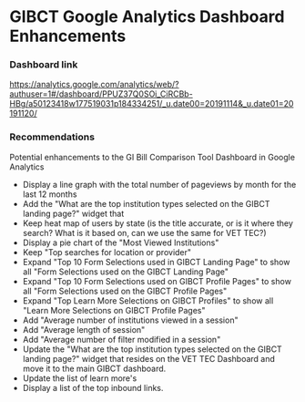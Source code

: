 # GIBCT Google Analytics Dashboard Enhancements 

### Dashboard link  
https://analytics.google.com/analytics/web/?authuser=1#/dashboard/PPUZ37Q0SOi_CiRCBb-HBg/a50123418w177519031p184334251/_u.date00=20191114&_u.date01=20191120/

### Recommendations 
Potential enhancements to the GI Bill Comparison Tool Dashboard in Google Analytics
- Display a line graph with the total number of pageviews by month for the last 12 months
- Add the "What are the top institution types selected on the GIBCT landing page?" widget that 
- Keep heat map of users by state (is the title accurate, or is it where they search?  What is it based on, can we use the same for VET TEC?)
- Display a pie chart of the "Most Viewed Institutions"
- Keep "Top searches for location or provider"
- Expand "Top 10 Form Selections used in GIBCT Landing Page" to show all "Form Selections used on the GIBCT Landing Page"
- Expand "Top 10 Form Selections used on GIBCT Profile Pages" to show all "Form Selections used on the GIBCT Profile Pages"
- Expand "Top Learn More Selections on GIBCT Profiles" to show all "Learn More Selections on GIBCT Profile Pages"
- Add "Average number of institutions viewed in a session"
- Add "Average length of session"
- Add "Average number of filter modified in a session"
- Update the "What are the top institution types selected on the GIBCT landing page?" widget that resides on the VET TEC Dashboard and move it to the main GIBCT dashboard.
- Update the list of learn more's
- Display a list of the top inbound links.
